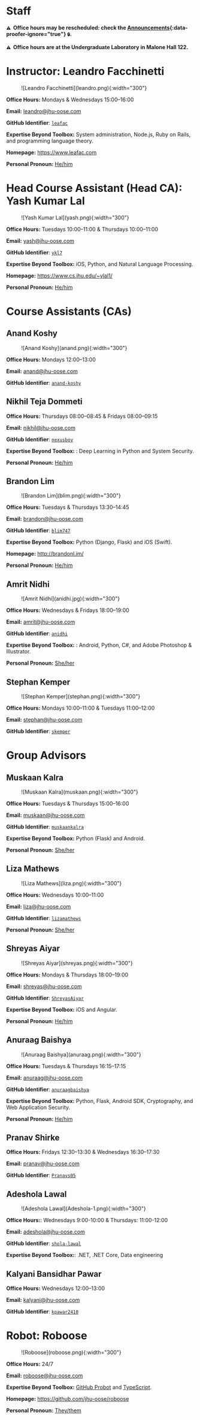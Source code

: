 # Staff

**<small>⚠️</small>  Office hours may be rescheduled: check the [Announcements](https://github.com/jhu-oose/{{site.course}}-students/labels/announcement){:data-proofer-ignore="true"} <small title="You must be a registered student logged into GitHub to see this.">🔒</small>.**

**<small>⚠️</small>  Office hours are at the Undergraduate Laboratory in Malone Hall 122.**

# Instructor: Leandro Facchinetti

<figure markdown="1">
![Leandro Facchinetti](leandro.png){:width="300"}
</figure>

**Office Hours:** Mondays & Wednesdays 15:00–16:00

**Email:** <leandro@jhu-oose.com>

**GitHub Identifier**: [`leafac`](https://github.com/leafac)

**Expertise Beyond Toolbox:** System administration, Node.js, Ruby on Rails, and programming language theory.

**Homepage:** <https://www.leafac.com>

**Personal Pronoun:** [He/him](https://www.mypronouns.org/he-him)

# Head Course Assistant (Head CA): Yash Kumar Lal

<figure markdown="1">
![Yash Kumar Lal](yash.png){:width="300"}
</figure>

**Office Hours:** Tuesdays 10:00–11:00 & Thursdays 10:00–11:00

**Email:** <yash@jhu-oose.com>

**GitHub Identifier**: [`ykl7`](https://github.com/ykl7)

**Expertise Beyond Toolbox:** iOS, Python, and Natural Language Processing.

**Homepage:** <https://www.cs.jhu.edu/~ylal1/>

**Personal Pronoun:** [He/him](https://www.mypronouns.org/he-him)

# Course Assistants (CAs)

## Anand Koshy

<figure markdown="1">
![Anand Koshy](anand.png){:width="300"}
</figure>

**Office Hours:** Mondays 12:00–13:00

**Email:** <anand@jhu-oose.com>

**GitHub Identifier**: [`anand-koshy`](https://github.com/anand-koshy)

## Nikhil Teja Dommeti

<!--
<figure markdown="1">
![<Name>](<Profile picture. Dimensions: 600x600. Circular crop. Show your face. The purpose of the profile picture is to be able to recognize you. See the other pictures at https://www.jhu-oose.com/staff. We may take your picture for you with a good camera and good lighting, if you want.>){:width="300"}
</figure>
-->

**Office Hours:** Thursdays 08:00–08:45 & Fridays 08:00–09:15

**Email:** <nikhil@jhu-oose.com>

**GitHub Identifier**: [`nexusboy`](https://github.com/nexusboy)

 **Expertise Beyond Toolbox:** : Deep Learning in Python and System Security. 

 **Personal Pronoun:** [He/him](https://www.mypronouns.org/he-him)

## Brandon Lim

<figure markdown="1">
![Brandon Lim](blim.png){:width="300"}
</figure>

**Office Hours:** Tuesdays & Thursdays 13:30–14:45

**Email:** <brandon@jhu-oose.com>

**GitHub Identifier**: [`blim747`](https://github.com/blim747)

**Expertise Beyond Toolbox:** Python (Django, Flask) and iOS (Swift).

**Homepage:** <http://brandonl.im/>

**Personal Pronoun:** [He/him](https://www.mypronouns.org/he-him)

## Amrit Nidhi

<figure markdown="1">
![Amrit Nidhi](anidhi.jpg){:width="300"}
</figure>

**Office Hours:** Wednesdays & Fridays 18:00–19:00

**Email:** <amrit@jhu-oose.com>

**GitHub Identifier**: [`anidhi`](https://github.com/anidhi)

**Expertise Beyond Toolbox:** : Android, Python, C#, and Adobe Photoshop & Illustrator.

**Personal Pronoun:** [She/her](https://www.mypronouns.org/she-her)

## Stephan Kemper

<figure markdown="1">
![Stephan Kemper](stephan.png){:width="300"}
</figure>

**Office Hours:** Mondays 10:00–11:00 & Tuesdays 11:00–12:00

**Email:** <stephan@jhu-oose.com>

**GitHub Identifier**: [`skemper`](https://github.com/skemper)

# Group Advisors

## Muskaan Kalra

<figure markdown="1">
![Muskaan Kalra](muskaan.png){:width="300"}
</figure>

**Office Hours:** Tuesdays & Thursdays 15:00–16:00

**Email:** <muskaan@jhu-oose.com>

**GitHub Identifier**: [`muskaankalra`](https://github.com/muskaankalra)

**Expertise Beyond Toolbox:** Python (Flask) and Android.

**Personal Pronoun:** [She/her](https://www.mypronouns.org/she-her)

## Liza Mathews

<figure markdown="1">
![Liza Mathews](liza.png){:width="300"}
</figure>

**Office Hours:** Wednesdays 10:00–11:00

**Email:** <liza@jhu-oose.com>

**GitHub Identifier**: [`lizamathews`](https://github.com/lizamathews)

**Personal Pronoun:** [She/her](https://www.mypronouns.org/she-her)

## Shreyas Aiyar

<figure markdown="1">
![Shreyas Aiyar](shreyas.png){:width="300"}
</figure>

**Office Hours:** Mondays & Thursdays 18:00–19:00

**Email:** <shreyas@jhu-oose.com>

**GitHub Identifier**: [`ShreyasAiyar`](https://github.com/ShreyasAiyar)

**Expertise Beyond Toolbox:** iOS and Angular.

**Personal Pronoun:** [He/him](https://www.mypronouns.org/he-him)

## Anuraag Baishya

<figure markdown="1">
![Anuraag Baishya](anuraag.png){:width="300"}
</figure>

**Office Hours:** Tuesdays & Thursdays 16:15–17:15

**Email:** <anuraag@jhu-oose.com>

**GitHub Identifier**: [`anuraagbaishya`](https://github.com/anuraagbaishya)

**Expertise Beyond Toolbox:** Python, Flask, Android SDK, Cryptography, and Web Application Security.

**Personal Pronoun:** [He/him](https://www.mypronouns.org/he-him)

## Pranav Shirke

<!--
<figure markdown="1">
![<Name>](<Profile picture. Dimensions: 600x600. Circular crop. Show your face. The purpose of the profile picture is to be able to recognize you. See the other pictures at https://www.jhu-oose.com/staff. We may take your picture for you with a good camera and good lighting, if you want.>){:width="300"}
</figure>
-->

**Office Hours:** Fridays 12:30–13:30 & Wednesdays 16:30–17:30

**Email:** <pranav@jhu-oose.com>

**GitHub Identifier**: [`Pranavs05`](https://github.com/Pranavs05)

<!-- **Expertise Beyond Toolbox:** . -->

<!-- **Homepage:** <Address> -->

<!-- **Personal Pronoun:** See https://www.mypronouns.org to understand more about this. Answer (if you wish) in the form of a link, for example, [She/her](https://www.mypronouns.org/she-her) -->

## Adeshola Lawal


<figure markdown="1">
![Adeshola Lawal](Adeshola-1.png){:width="300"}
</figure>


**Office Hours:**: Wednesdays 9:00-10:00 & Thursdays: 11:00-12:00

**Email:** <adeshola@jhu-oose.com>

**GitHub Identifier**: [`shola-lawal`](https://github.com/shola-lawal)

**Expertise Beyond Toolbox:**: .NET, .NET Core, Data engineering

<!-- **Homepage:** <Address> -->

<!-- **Personal Pronoun:** See https://www.mypronouns.org to understand more about this. Answer (if you wish) in the form of a link, for example, [She/her](https://www.mypronouns.org/she-her) -->

## Kalyani Bansidhar Pawar

<!--
<figure markdown="1">
![<Name>](<Profile picture. Dimensions: 600x600. Circular crop. Show your face. The purpose of the profile picture is to be able to recognize you. See the other pictures at https://www.jhu-oose.com/staff. We may take your picture for you with a good camera and good lighting, if you want.>){:width="300"}
</figure>
-->

**Office Hours:** Wednesdays 12:00–13:00

**Email:** <kalyani@jhu-oose.com>

**GitHub Identifier**: [`kpawar2410`](https://github.com/kpawar2410)

<!-- **Expertise Beyond Toolbox:** . -->

<!-- **Homepage:** <Address> -->

<!-- **Personal Pronoun:** See https://www.mypronouns.org to understand more about this. Answer (if you wish) in the form of a link, for example, [She/her](https://www.mypronouns.org/she-her) -->

# Robot: Roboose

<figure markdown="1">
![Roboose](roboose.png){:width="300"}
</figure>

**Office Hours:** 24/7

**Email:** <roboose@jhu-oose.com>

**Expertise Beyond Toolbox:** [GitHub Probot](https://probot.github.io) and [TypeScript](https://www.typescriptlang.org).

**Homepage:** <https://github.com/jhu-oose/roboose>

**Personal Pronoun:** [They/them](https://www.mypronouns.org/they-them)
